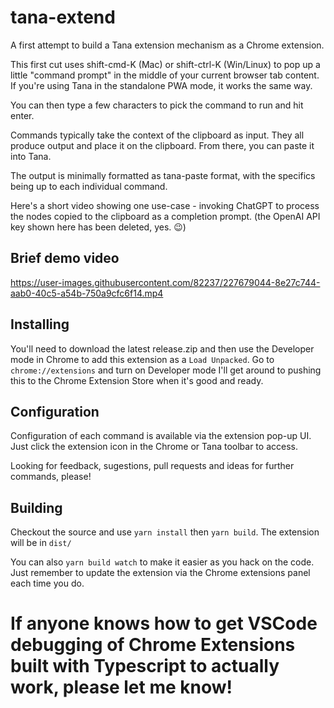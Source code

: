# tana-extend

A first attempt to build a Tana extension mechanism as a Chrome extension.

This first cut uses shift-cmd-K (Mac) or shift-ctrl-K (Win/Linux) to pop up a little
"command prompt" in the middle of your current browser tab content. If you're using 
Tana in the standalone PWA mode, it works the same way.

You can then type a few characters to pick the command to run and hit enter.

Commands typically take the context of the clipboard as input. They all produce
output and place it on the clipboard. From there, you can paste it into Tana.

The output is minimally formatted as tana-paste format, with the specifics
being up to each individual command.

Here's a short video showing one use-case - invoking ChatGPT to process the 
nodes copied to the clipboard as a completion prompt. (the OpenAI API key shown 
here has been deleted, yes. :wink:)

## Brief demo video
https://user-images.githubusercontent.com/82237/227679044-8e27c744-aab0-40c5-a54b-750a9cfc6f14.mp4

## Installing
You'll need to download the latest release.zip and then use the Developer mode in Chrome
to add this extension as a `Load Unpacked`. Go to `chrome://extensions` and turn on Developer mode
I'll get around to pushing this to the Chrome Extension Store when it's good and ready.

## Configuration
Configuration of each command is available via the extension pop-up UI. Just click
the extension icon in the Chrome or Tana toolbar to access.

Looking for feedback, sugestions, pull requests and ideas for further commands, please!

## Building
Checkout the source and use `yarn install` then `yarn build`. The extension will be in `dist/`

You can also `yarn build watch` to make it easier as you hack on the code. Just remember to update
the extension via the Chrome extensions panel each time you do. 

# If anyone knows how to get VSCode debugging of Chrome Extensions built with Typescript to actually work, please let me know!
